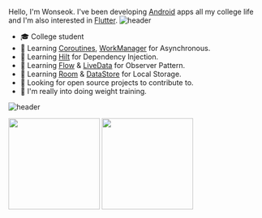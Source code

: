   Hello, I'm Wonseok. I've been developing [Android](https://developer.android.com/) apps all my college life and I'm also interested in [Flutter](https://flutter.dev/).
![header](https://capsule-render.vercel.app/api?type=rect&color=gradient&height=1)

- :mortar_board: College student
- 🌱 Learning [Coroutines](https://developer.android.com/kotlin/coroutines), [WorkManager](https://developer.android.com/topic/libraries/architecture/workmanager/basics) for Asynchronous.
- 🌱 Learning [Hilt](https://developer.android.com/training/dependency-injection/hilt-android) for Dependency Injection.
- 🌱 Learning [Flow](https://developer.android.com/kotlin/flow) & [LiveData](https://developer.android.com/topic/libraries/architecture/livedata) for Observer Pattern.
- 🌱 Learning [Room](https://developer.android.com/training/data-storage/room) & [DataStore](https://developer.android.com/topic/libraries/architecture/datastore) for Local Storage.
- 🤔 Looking for open source projects to contribute to.
- 💪 I'm really into doing weight training.

![header](https://capsule-render.vercel.app/api?type=rect&color=gradient&height=1)

<p>
<img src="http://mazassumnida.wtf/api/v2/generate_badge?boj=dnjstjr245" height=180>
<img src="https://github-readme-stats.vercel.app/api?username=onseok&show_icons=true&theme=dark" height=180>
</p>
